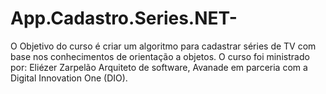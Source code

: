 # App.Cadastro.Series.NET-
O Objetivo do curso é criar um algoritmo para cadastrar séries de TV com base nos conhecimentos de orientação a objetos. 
O curso foi ministrado por: 
Eliézer Zarpelão
Arquiteto de software, Avanade em parceria com a Digital Innovation One (DIO). 
